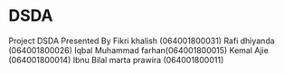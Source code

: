 # DSDA
Project DSDA
Presented By 
Fikri khalish (064001800031) 
Rafi dhiyanda (064001800026)
Iqbal Muhammad farhan(064001800015)
Kemal Ajie (064001800014)
Ibnu Bilal marta prawira (064001800011)

